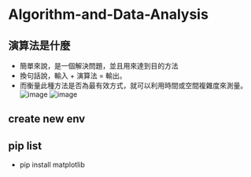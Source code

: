 # Algorithm-and-Data-Analysis
## 演算法是什麼
* 簡單來說，是一個解決問題，並且用來達到目的方法
* 換句話說，輸入 + 演算法 = 輸出。
* 而衡量此種方法是否為最有效方式，就可以利用時間或空間複雜度來測量。
![image](https://user-images.githubusercontent.com/62127656/155464896-7d5465b1-75aa-4b39-af96-933a140ca77a.png)
![image](https://user-images.githubusercontent.com/62127656/155465127-0f1656ac-64b7-400b-8ec0-6359cac4ef6c.png)

## create new env 
## pip list 
* pip install matplotlib 
